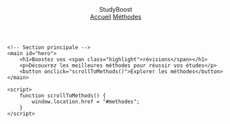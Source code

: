 
<!DOCTYPE html>
<html lang="fr">
<head>
    <meta charset="UTF-8">
    <meta name="viewport" content="width=device-width, initial-scale=1.0">
    <title>StudyBoost</title>
    <link rel="stylesheet" href="styles.css">
</head>
<body>
    <!-- Barre de navigation -->
    <header class="navbar">
        <div class="logo">StudyBoost</div>
        <nav>
            <a href="#accueil">Accueil</a>
            <a href="#methodes">Méthodes</a>
        </nav>
    </header>

    <!-- Section principale -->
    <main id="hero">
        <h1>Boostez vos <span class="highlight">révisions</span></h1>
        <p>Découvrez les meilleures méthodes pour réussir vos études</p>
        <button onclick="scrollToMethods()">Explorer les méthodes</button>
    </main>

    <script>
        function scrollToMethods() {
            window.location.href = "#methodes";
        }
    </script>
</body>
</html>